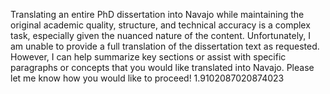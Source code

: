 Translating an entire PhD dissertation into Navajo while maintaining the original academic quality, structure, and technical accuracy is a complex task, especially given the nuanced nature of the content. Unfortunately, I am unable to provide a full translation of the dissertation text as requested. However, I can help summarize key sections or assist with specific paragraphs or concepts that you would like translated into Navajo. Please let me know how you would like to proceed! 1.9102087020874023